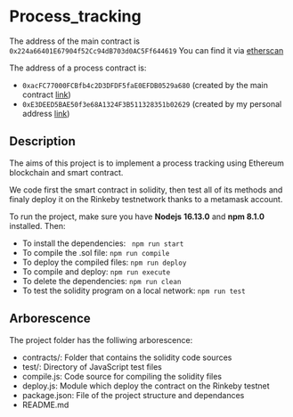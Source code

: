 # Process_tracking

The address of the main contract is `0x224a66401E67904f52Cc94dB703d0AC5Ff644619`  You can find it via [etherscan](https://rinkeby.etherscan.io/address/0x224a66401E67904f52Cc94dB703d0AC5Ff644619)

The address of a process contract is:

* `0xacFC77000FCBfb4c2D3DFDF5faE0EFDB0529a680` (created by the main contract [link](https://rinkeby.etherscan.io/address/0xacFC77000FCBfb4c2D3DFDF5faE0EFDB0529a680))
* `0xE3DEED5BAE50f3e68A1324F3B511328351b02629` (created by my personal address [link](https://rinkeby.etherscan.io/address/0xE3DEED5BAE50f3e68A1324F3B511328351b02629))

## Description

The aims of this project is to implement a process tracking using Ethereum blockchain and smart contract.

We code first the smart contract in solidity, then test all of its methods and finaly deploy it on the Rinkeby testnetwork thanks to a metamask account.

To run the project, make sure you have **Nodejs** **16.13.0** and **npm 8.1.0** installed. Then:

- To install the dependencies: ` npm run start`
- To compile the .sol file: `npm run compile`
- To deploy the compiled files: `npm run deploy`
- To compile and deploy: `npm run execute`
- To delete the dependencies: `npm run clean`
- To test the solidity program on a local network: `npm run test`

## Arborescence

The project folder has the folliwing arborescence:

- contracts/: Folder that contains the solidity code sources
- test/: Directory of JavaScript test files
- compile.js: Code source for compiling the solidity files
- deploy.js: Module which deploy the contract on the Rinkeby testnet
- package.json: File of the project structure and dependances
- README.md

